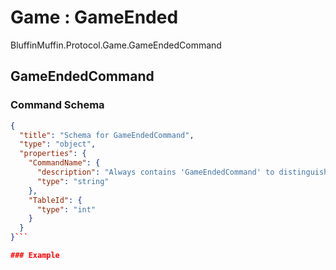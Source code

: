 # Game : GameEnded

BluffinMuffin.Protocol.Game.GameEndedCommand

## GameEndedCommand

### Command Schema

```json
{
  "title": "Schema for GameEndedCommand",
  "type": "object",
  "properties": {
    "CommandName": {
      "description": "Always contains 'GameEndedCommand' to distinguish the command from others.",
      "type": "string"
    },
    "TableId": {
      "type": "int"
    }
  }
}```

### Example

